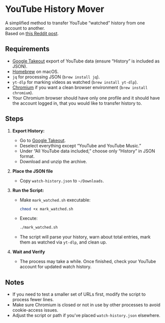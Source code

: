 # YouTube History Mover

A simplified method to transfer YouTube “watched” history from one account to another.  
Based on [this Reddit post](https://www.reddit.com/r/youtube/comments/18kd0ce/transfer_youtube_and_youtube_music_history/).

## Requirements

- [Google Takeout](https://takeout.google.com/) export of YouTube data (ensure “History” is included as JSON).  
- [Homebrew](https://brew.sh/) on macOS.  
- `jq` for processing JSON (`brew install jq`).  
- `yt-dlp` for marking videos as watched (`brew install yt-dlp`).  
- [Chromium](https://www.chromium.org/) if you want a clean browser environment (`brew install chromium`).
- Your Chromium browser should have only one profile and it should have the account logged in, that you would like to transfer history to.

## Steps

1. **Export History:**  
   - Go to [Google Takeout](https://takeout.google.com/).  
   - Deselect everything except “YouTube and YouTube Music.”  
   - Under “All YouTube data included,” choose only “History” in JSON format.  
   - Download and unzip the archive.

2. **Place the JSON file**  
   - Copy `watch-history.json` to `~/Downloads`.

3. **Run the Script:**  
   - Make `mark_watched.sh` executable:  

     ```bash
     chmod +x mark_watched.sh
     ```

   - Execute:  

     ```bash
     ./mark_watched.sh
     ```

   - The script will parse your history, warn about total entries, mark them as watched via `yt-dlp`, and clean up.

4. **Wait and Verify**  
   - The process may take a while. Once finished, check your YouTube account for updated watch history.

## Notes

- If you need to test a smaller set of URLs first, modify the script to process fewer lines.  
- Make sure Chromium is closed or not in use by other processes to avoid cookie-access issues.
- Adjust the script or path if you’ve placed `watch-history.json` elsewhere.  
